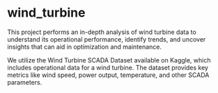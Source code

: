 # wind_turbine

This project performs an in-depth analysis of wind turbine data to understand its operational performance, identify trends, and uncover insights that can aid in optimization and maintenance.

We utilize the Wind Turbine SCADA Dataset available on Kaggle, which includes operational data for a wind turbine. The dataset provides key metrics like wind speed, power output, temperature, and other SCADA parameters.